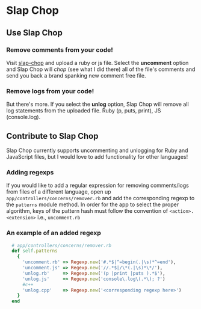 # Slap Chop

## Use Slap Chop

### Remove comments from your code!
Visit [slap-chop](https://slap-chop.herokuapp.com) and upload a ruby or js file. Select the **uncomment** option and Slap Chop will *chop* (see what I did there) all of the file's comments and send you back a brand spanking new comment free file.

### Remove logs from your code!
But there's more. If you select the **unlog** option, Slap Chop will remove all log statements from the uploaded file. Ruby (p, puts, print), JS (console.log).


## Contribute to Slap Chop

Slap Chop currently supports uncommenting and unlogging for Ruby and JavaScript files, but I would love to add functionality for other languages!

### Adding regexps
If you would like to add a regular expression for removing comments/logs from files of a different language, open up `app/controllers/concerns/remover.rb` and add the corresponding regexp to the `patterns` module method. In order for the app to select the proper algorithm, keys of the pattern hash must follow the convention of `<action>.<extension>` i.e., `uncomment.rb`

### An example of an added regexp
```ruby
  # app/controllers/concerns/remover.rb
  def self.patterns
    {
      'uncomment.rb' => Regexp.new('#.*$|^=begin(.|\s)*^=end'),
      'uncomment.js' => Regexp.new('//.*$|/\*(.|\s)*\*/'),
      'unlog.rb'     => Regexp.new('(p |print |puts ).*$'),
      'unlog.js'     => Regexp.new('console\.log\(.*\); ?')
      #c++
      'unlog.cpp'    => Regexp.new('<corresponding regexp here>')
    }
  end
```




